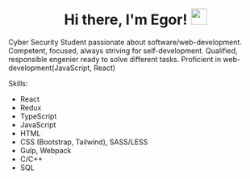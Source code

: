 <h1 align="center">Hi there, I'm Egor! 
<img src="https://github.com/blackcater/blackcater/raw/main/images/Hi.gif" height="32"/></h1>
<p>Cyber Security Student passionate about software/web-development. Competent, focused, always striving for self-development. Qualified, responsible engenier ready to solve different tasks. Proficient in web-development(JavaScript, React)</p>
<p>Skills:</p>
<ul>
  <li>React</li>
  <li>Redux</li>
  <li>TypeScript</li>
  <li>JavaScript</li>
  <li>HTML</li>
  <li>CSS (Bootstrap, Tailwind), SASS/LESS</li>
  <li>Gulp, Webpack</li>
  <li>С/С++</li>
  <li>SQL</li>
</ul>
<!--
**qookieFaitPipi/qookieFaitPipi** is a ✨ _special_ ✨ repository because its `README.md` (this file) appears on your GitHub profile.

Here are some ideas to get you started:

- 🔭 I’m currently working on ...
- 🌱 I’m currently learning ...
- 👯 I’m looking to collaborate on ...
- 🤔 I’m looking for help with ...
- 💬 Ask me about ...
- 📫 How to reach me: ...
- 😄 Pronouns: ...
- ⚡ Fun fact: ...
-->
